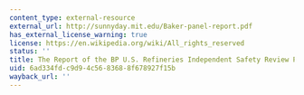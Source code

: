 ```yaml
---
content_type: external-resource
external_url: http://sunnyday.mit.edu/Baker-panel-report.pdf
has_external_license_warning: true
license: https://en.wikipedia.org/wiki/All_rights_reserved
status: ''
title: The Report of the BP U.S. Refineries Independent Safety Review Panel.
uid: 6ad334fd-c9d9-4c56-8368-8f678927f15b
wayback_url: ''
---
```

